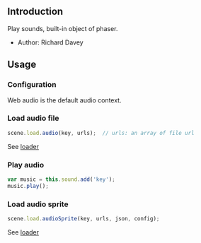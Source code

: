 ## Introduction

Play sounds, built-in object of phaser.

- Author: Richard Davey

## Usage

### Configuration

Web audio is the default audio context.

### Load audio file

```javascript
scene.load.audio(key, urls);  // urls: an array of file url
```

See [loader](loader.md#audio)

### Play audio

```javascript
var music = this.sound.add('key');
music.play();
```

### Load audio sprite

```javascript
scene.load.audioSprite(key, urls, json, config);
```

See [loader](loader.md#audio-sprite)

